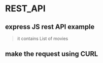 # REST_API
## express JS rest API example
> it contains List of movies 

## make the request using CURL 





